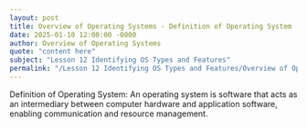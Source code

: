 ```yaml
---
layout: post
title: Overview of Operating Systems - Definition of Operating System
date: 2025-01-10 12:00:00 -0000
author: Overview of Operating Systems
quote: "content here"
subject: "Lesson 12 Identifying OS Types and Features"
permalink: "/Lesson 12 Identifying OS Types and Features/Overview of Operating Systems/Overview of Operating Systems - Definition of Operating System"
---
```


Definition of Operating System: An operating system is software that acts as an intermediary between computer hardware and application software, enabling communication and resource management.

